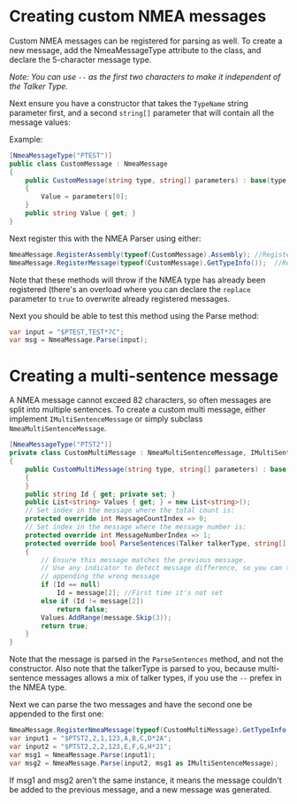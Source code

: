 # Creating custom NMEA messages

Custom NMEA messages can be registered for parsing as well.
To create a new message, add the NmeaMessageType attribute to the class, and declare the 5-character message type.

*Note: You can use `--` as the first two characters to make it independent of the Talker Type.*

Next ensure you have a constructor that takes the `TypeName` string parameter first, and a second `string[]` parameter that will contain all the message values:


Example:
```cs
[NmeaMessageType("PTEST")]
public class CustomMessage : NmeaMessage
{
    public CustomMessage(string type, string[] parameters) : base(type, parameters)
    {
        Value = parameters[0];
    }
    public string Value { get; }
}
```

Next register this with the NMEA Parser using either:

```cs
NmeaMessage.RegisterAssembly(typeof(CustomMessage).Assembly); //Registers all types in the provided assembly
NmeaMessage.RegisterMessage(typeof(CustomMessage).GetTypeInfo());  //Registers a single NMEA message
```

Note that these methods will throw if the NMEA type has already been registered (there's an overload where you can declare the `replace` parameter to `true` to overwrite already registered messages.

Next you should be able to test this method using the Parse method:
```cs
var input = "$PTEST,TEST*7C";
var msg = NmeaMessage.Parse(input);
```

# Creating a multi-sentence message

A NMEA message cannot exceed 82 characters, so often messages are split into multiple sentences. To create a custom multi message, either implement `IMultiSentenceMessage` or simply subclass `NmeaMultiSentenceMessage`.


```cs
[NmeaMessageType("PTST2")]
private class CustomMultiMessage : NmeaMultiSentenceMessage, IMultiSentenceMessage
{   
    public CustomMultiMessage(string type, string[] parameters) : base(type, parameters)
    {
    }
    public string Id { get; private set; }
    public List<string> Values { get; } = new List<string>();
    // Set index in the message where the total count is:
    protected override int MessageCountIndex => 0;
    // Set index in the message where the message number is:
    protected override int MessageNumberIndex => 1;
    protected override bool ParseSentences(Talker talkerType, string[] message)
    {
        // Ensure this message matches the previous message.
        // Use any indicator to detect message difference, so you can to error out and avoid
        // appending the wrong message
        if (Id == null)
            Id = message[2]; //First time it's not set
        else if (Id != message[2])
            return false;
        Values.AddRange(message.Skip(3));
        return true;
    }
}
```
Note that the message is parsed in the `ParseSentences` method, and not the constructor. Also note that the talkerType is parsed to you, because multi-sentence messages allows a mix of talker types, if you use the `--` prefex in the NMEA type.

Next we can parse the two messages and have the second one be appended to the first one:

```cs
NmeaMessage.RegisterNmeaMessage(typeof(CustomMultiMessage).GetTypeInfo());
var input1 = "$PTST2,2,1,123,A,B,C,D*2A";
var input2 = "$PTST2,2,2,123,E,F,G,H*21";
var msg1 = NmeaMessage.Parse(input1);
var msg2 = NmeaMessage.Parse(input2, msg1 as IMultiSentenceMessage);
```

If msg1 and msg2 aren't the same instance, it means the message couldn't be added to the previous message, and a new message was generated.
